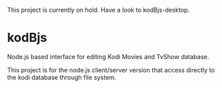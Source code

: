 This project is currently on hold. Have a look to kodBjs-desktop. 

# kodBjs
Node.js based interface for editing Kodi Movies and TvShow database. 

This project is for the node.js client/server version that access directly to the kodi database through file system. 


